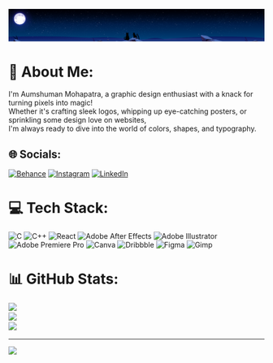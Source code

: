 <p align="center" >
 
  <img width=1800px src=https://github.com/Rapid-merc/Rapid-merc/blob/main/GitBanner.png />
  
 </p>


# 💫 About Me:
I'm Aumshuman Mohapatra, a graphic design enthusiast with a knack for turning pixels into magic!<br>Whether it's crafting sleek logos, whipping up eye-catching posters, or sprinkling some design love on websites,<br> I'm always ready to dive into the world of colors, shapes, and typography.


## 🌐 Socials:
[![Behance](https://img.shields.io/badge/Behance-1769ff?logo=behance&logoColor=white)](https://behance.net/aumshummohapat) [![Instagram](https://img.shields.io/badge/Instagram-%23E4405F.svg?logo=Instagram&logoColor=white)](https://instagram.com/aum.exe) [![LinkedIn](https://img.shields.io/badge/LinkedIn-%230077B5.svg?logo=linkedin&logoColor=white)](https://linkedin.com/in/aumshuman-mohapatra-5ab731263) 

# 💻 Tech Stack:
![C](https://img.shields.io/badge/c-%2300599C.svg?style=for-the-badge&logo=c&logoColor=white) ![C++](https://img.shields.io/badge/c++-%2300599C.svg?style=for-the-badge&logo=c%2B%2B&logoColor=white) ![React](https://img.shields.io/badge/react-%2320232a.svg?style=for-the-badge&logo=react&logoColor=%2361DAFB) ![Adobe After Effects](https://img.shields.io/badge/Adobe%20After%20Effects-9999FF.svg?style=for-the-badge&logo=Adobe%20After%20Effects&logoColor=white) ![Adobe Illustrator](https://img.shields.io/badge/adobe%20illustrator-%23FF9A00.svg?style=for-the-badge&logo=adobe%20illustrator&logoColor=white) ![Adobe Premiere Pro](https://img.shields.io/badge/Adobe%20Premiere%20Pro-9999FF.svg?style=for-the-badge&logo=Adobe%20Premiere%20Pro&logoColor=white) ![Canva](https://img.shields.io/badge/Canva-%2300C4CC.svg?style=for-the-badge&logo=Canva&logoColor=white) ![Dribbble](https://img.shields.io/badge/Dribbble-EA4C89?style=for-the-badge&logo=dribbble&logoColor=white) ![Figma](https://img.shields.io/badge/figma-%23F24E1E.svg?style=for-the-badge&logo=figma&logoColor=white) ![Gimp](https://img.shields.io/badge/Gimp-657D8B?style=for-the-badge&logo=gimp&logoColor=FFFFFF)
# 📊 GitHub Stats:
![](https://github-readme-stats.vercel.app/api?username=Rapid-merc&theme=tokyonight&hide_border=true&include_all_commits=true&count_private=false)<br/>
![](https://github-readme-streak-stats.herokuapp.com/?user=Rapid-merc&theme=tokyonight&hide_border=true)<br/>
![](https://github-readme-stats.vercel.app/api/top-langs/?username=Rapid-merc&theme=tokyonight&hide_border=true&include_all_commits=true&count_private=false&layout=compact)

---
[![](https://visitcount.itsvg.in/api?id=Rapid-merc&icon=8&color=12)](https://visitcount.itsvg.in)
